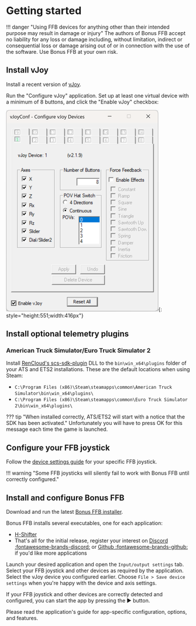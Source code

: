 # Getting started

!!! danger "Using FFB devices for anything other than their intended purpose may result in damage or injury"
    The authors of Bonus FFB accept no liability for any loss or damage including, without limitation, indirect or consequential loss or damage arising out of or in connection with the use of the software. Use Bonus FFB at your own risk.

## Install vJoy

Install a recent version of [vJoy](https://github.com/jshafer817/vJoy/releases/tag/v2.1.9.1).

Run the "Configure vJoy" application. Set up at least one virtual device with a minimum of 8 buttons, and click the "Enable vJoy" checkbox:

![vJoy config](images/vjoy-config.png){: style="height:551;width:416px"}

## Install optional telemetry plugins

### American Truck Simulator/Euro Truck Simulator 2

Install [RenCloud's scs-sdk-plugin](https://github.com/RenCloud/scs-sdk-plugin/releases) DLL to the `bin\win_x64\plugins` folder of your ATS and ETS2 installations. These are the default locations when using Steam:

* `C:\Program Files (x86)\Steam\steamapps\common\American Truck Simulator\bin\win_x64\plugins\`
* `C:\Program Files (x86)\Steam\steamapps\common\Euro Truck Simulator 2\bin\win_x64\plugins\`

??? tip "When installed correctly, ATS/ETS2 will start with a notice that the SDK has been activated."
    Unfortunately you will have to press OK for this message each time the game is launched.

## Configure your FFB joystick

Follow the [device settings guide](device-settings.md) for your specific FFB joystick.

!!! warning "Some FFB joysticks will silently fail to work with Bonus FFB until correctly configured."

## Install and configure Bonus FFB

Download and run the latest [Bonus FFB installer](https://github.com/kgmonteith/BonusFFB/releases).

Bonus FFB installs several executables, one for each application:

* [H-Shifter](hshifter.md)
* That's all for the initial release, register your interest on [Discord :fontawesome-brands-discord:](https://discord.com/users/447499151337324574) or [Github :fontawesome-brands-github:](https://github.com/kgmonteith/BonusFFB/issues) if you'd like more applications

Launch your desired application and open the `Input/output settings` tab. Select your FFB joystick and other devices as required by the application. Select the vJoy device you configured earlier. Choose `File > Save device settings` when you're happy with the device and axis settings.

If your FFB joystick and other devices are correctly detected and configured, you can start the app by pressing the ▶️ button.

Please read the application's guide for app-specific configuration, options, and features.